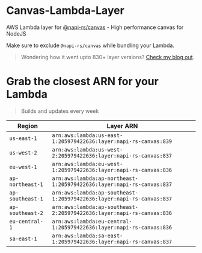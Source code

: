 # Canvas-Lambda-Layer

AWS Lambda layer for [@napi-rs/canvas](https://github.com/Brooooooklyn/canvas) - High performance canvas for NodeJS

Make sure to exclude `@napi-rs/canvas` while bundling your Lambda.

> Wondering how it went upto 830+ layer versions? [Check my blog out](https://learnaws.io/blog/lambda-layer-recursion).

# Grab the closest ARN for your Lambda
> Builds and updates every week

| Region | Layer ARN |
| ------ | --------- |
|`us-east-1`|`arn:aws:lambda:us-east-1:205979422636:layer:napi-rs-canvas:839`|
|`us-west-2`|`arn:aws:lambda:us-west-2:205979422636:layer:napi-rs-canvas:837`|
|`eu-west-1`|`arn:aws:lambda:eu-west-1:205979422636:layer:napi-rs-canvas:836`|
|`ap-northeast-1`|`arn:aws:lambda:ap-northeast-1:205979422636:layer:napi-rs-canvas:837`|
|`ap-southeast-1`|`arn:aws:lambda:ap-southeast-1:205979422636:layer:napi-rs-canvas:837`|
|`ap-southeast-2`|`arn:aws:lambda:ap-southeast-2:205979422636:layer:napi-rs-canvas:836`|
|`eu-central-1`|`arn:aws:lambda:eu-central-1:205979422636:layer:napi-rs-canvas:836`|
|`sa-east-1`|`arn:aws:lambda:sa-east-1:205979422636:layer:napi-rs-canvas:837`|
